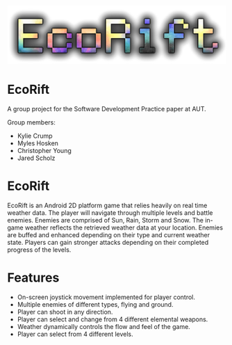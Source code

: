 ![EcoRiftLogo](NewLogoTestSolo.png)

# EcoRift
 A group project for the Software Development Practice paper at AUT.

Group members:
- Kylie Crump
- Myles Hosken
- Christopher Young
- Jared Scholz

# EcoRift 
EcoRift is an Android 2D platform game that relies heavily on real time weather data. The player will navigate through multiple levels and battle enemies. Enemies are comprised of Sun, Rain, Storm and Snow. The in-game weather reflects the retrieved weather data at your location. Enemies are buffed and enhanced depending on their type and current weather state. Players can gain stronger attacks depending on their completed progress of the levels. 

# Features
- On-screen joystick movement implemented for player control.
- Multiple enemies of different types, flying and ground.
- Player can shoot in any direction.
- Player can select and change from 4 different elemental weapons.
- Weather dynamically controls the flow and feel of the game.
- Player can select from 4 different levels.
